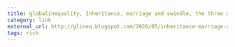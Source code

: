 ```yaml
---
title: globalinequality, Inheritance, marriage and swindle, the three ways to the top
category: link
external_url: http://glineq.blogspot.com/2020/05/inheritance-marriage-and-swindle-three.html
tags: rich
---
```

